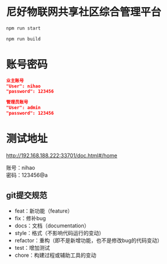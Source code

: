 尼好物联网共享社区综合管理平台
===

```bash
npm run start

npm run build
```

# 账号密码

```json
业主账号
"User": nihao
"password": 123456

管理员账号
"User": admin
"password": 123456
```

# 测试地址

http://192.168.188.222:33701/doc.html#/home

账号：nihao  
密码：123456@a

## git提交规范


- feat：新功能（feature）
- fix：修补bug
- docs：文档（documentation）
- style：格式（不影响代码运行的变动）
- refactor：重构（即不是新增功能，也不是修改bug的代码变动）
- test：增加测试
- chore：构建过程或辅助工具的变动


